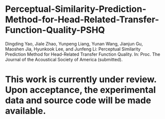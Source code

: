 # Perceptual-Similarity-Prediction-Method-for-Head-Related-Transfer-Function-Quality-PSHQ
Dingding Yao, Jiale Zhao, Yunpeng Liang, Yunan Wang, Jianjun Gu, Maoshen Jia, Hyunkook Lee, and Junfeng Li: Perceptual Similarity Prediction Method for Head-Related Transfer Function Quality. In: Proc. The Journal of the Acoustical Society of America (submitted).

# This work is currently under review. Upon acceptance, the experimental data and source code will be made available.
